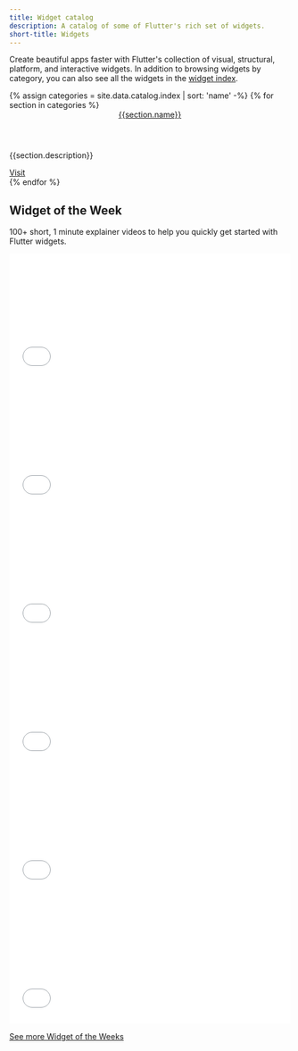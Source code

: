 ```yaml
---
title: Widget catalog
description: A catalog of some of Flutter's rich set of widgets.
short-title: Widgets
---
```


Create beautiful apps faster with Flutter's collection of visual, structural,
platform, and interactive widgets. In addition to browsing widgets by category,
you can also see all the widgets in the [widget index][].

<div class="card-deck card-deck--responsive">
{% assign categories = site.data.catalog.index | sort: 'name' -%}
{% for section in categories %}
    <div class="card">
        <div class="card-body">
            <a href="{{page.url}}{{section.id}}"><header class="card-title">{{section.name}}</header></a>
            <p class="card-text">{{section.description}}</p>
        </div>
        <div class="card-footer card-footer--transparent">
            <a href="{{page.url}}{{section.id}}">Visit</a>
        </div>
    </div>
{% endfor %}
</div>

## Widget of the Week

100+ short, 1 minute explainer videos to help you quickly get started with Flutter widgets.

<div class="card-deck card-deck--responsive">
    <div class="video-card">
        <div class="card-body">
            <iframe style="max-width: 100%; width: 100%; height: 230px;" src="{{site.youtube-site}}/embed/1z6YP7YmvwA" frameborder="0" allow="accelerometer; autoplay; encrypted-media; gyroscope; picture-in-picture" allowfullscreen></iframe> 
        </div>
    </div>
    <div class="video-card">
        <div class="card-body">
            <iframe style="max-width: 100%; width: 100%; height: 230px;" src="{{site.youtube-site}}/embed/VdkRy3yZiPo" frameborder="0" allow="accelerometer; autoplay; encrypted-media; gyroscope; picture-in-picture" allowfullscreen></iframe> 
        </div>
    </div>
    <div class="video-card">
        <div class="card-body">
            <iframe style="max-width: 100%; width: 100%; height: 230px;" src="{{site.youtube-site}}/embed/gYNTcgZVcWw" frameborder="0" allow="accelerometer; autoplay; encrypted-media; gyroscope; picture-in-picture" allowfullscreen></iframe> 
        </div>
    </div>
    <div class="video-card">
        <div class="card-body">
            <iframe style="max-width: 100%; width: 100%; height: 230px;" src="{{site.youtube-site}}/embed/-Nny8kzW380" frameborder="0" allow="accelerometer; autoplay; encrypted-media; gyroscope; picture-in-picture" allowfullscreen></iframe> 
        </div>
    </div>
    <div class="video-card">
        <div class="card-body">
            <iframe style="max-width: 100%; width: 100%; height: 230px;" src="{{site.youtube-site}}/embed/y9xchtVTtqQ" frameborder="0" allow="accelerometer; autoplay; encrypted-media; gyroscope; picture-in-picture" allowfullscreen></iframe> 
        </div>
    </div>
    <div class="video-card">
        <div class="card-body">
            <iframe style="max-width: 100%; width: 100%; height: 230px;" src="{{site.youtube-site}}/embed/qjA0JFiPMnQ" frameborder="0" allow="accelerometer; autoplay; encrypted-media; gyroscope; picture-in-picture" allowfullscreen></iframe> 
        </div>
    </div>
</div>

<a class="btn btn-primary full-width" target="_blank" href="https://www.youtube.com/playlist?list=PLjxrf2q8roU23XGwz3Km7sQZFTdB996iG" >See more Widget of the Weeks</a>

[widget index]: {{site.url}}/reference/widgets
